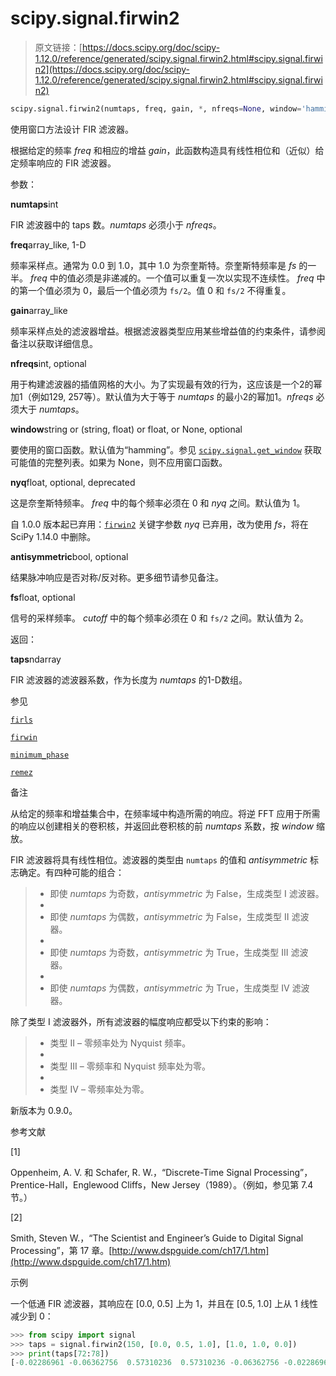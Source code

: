 # scipy.signal.firwin2

> 原文链接：[https://docs.scipy.org/doc/scipy-1.12.0/reference/generated/scipy.signal.firwin2.html#scipy.signal.firwin2](https://docs.scipy.org/doc/scipy-1.12.0/reference/generated/scipy.signal.firwin2.html#scipy.signal.firwin2)

```py
scipy.signal.firwin2(numtaps, freq, gain, *, nfreqs=None, window='hamming', nyq=<object object>, antisymmetric=False, fs=None)
```

使用窗口方法设计 FIR 滤波器。

根据给定的频率 *freq* 和相应的增益 *gain*，此函数构造具有线性相位和（近似）给定频率响应的 FIR 滤波器。

参数：

**numtaps**int

FIR 滤波器中的 taps 数。*numtaps* 必须小于 *nfreqs*。

**freq**array_like, 1-D

频率采样点。通常为 0.0 到 1.0，其中 1.0 为奈奎斯特。奈奎斯特频率是 *fs* 的一半。 *freq* 中的值必须是非递减的。一个值可以重复一次以实现不连续性。 *freq* 中的第一个值必须为 0，最后一个值必须为 `fs/2`。值 0 和 `fs/2` 不得重复。

**gain**array_like

频率采样点处的滤波器增益。根据滤波器类型应用某些增益值的约束条件，请参阅备注以获取详细信息。

**nfreqs**int, optional

用于构建滤波器的插值网格的大小。为了实现最有效的行为，这应该是一个2的幂加1（例如129, 257等）。默认值为大于等于 *numtaps* 的最小2的幂加1。*nfreqs* 必须大于 *numtaps*。

**window**string or (string, float) or float, or None, optional

要使用的窗口函数。默认值为“hamming”。参见 [`scipy.signal.get_window`](https://docs.scipy.org/doc/scipy-1.12.0/reference/generated/scipy.signal.get_window.html#scipy.signal.get_window "scipy.signal.get_window") 获取可能值的完整列表。如果为 None，则不应用窗口函数。

**nyq**float, optional, deprecated

这是奈奎斯特频率。 *freq* 中的每个频率必须在 0 和 *nyq* 之间。默认值为 1。

自 1.0.0 版本起已弃用：[`firwin2`](#scipy.signal.firwin2 "scipy.signal.firwin2") 关键字参数 *nyq* 已弃用，改为使用 *fs*，将在 SciPy 1.14.0 中删除。

**antisymmetric**bool, optional

结果脉冲响应是否对称/反对称。更多细节请参见备注。

**fs**float, optional

信号的采样频率。 *cutoff* 中的每个频率必须在 0 和 `fs/2` 之间。默认值为 2。

返回：

**taps**ndarray

FIR 滤波器的滤波器系数，作为长度为 *numtaps* 的1-D数组。

参见

[`firls`](https://docs.scipy.org/doc/scipy-1.12.0/reference/generated/scipy.signal.firls.html#scipy.signal.firls "scipy.signal.firls")

[`firwin`](https://docs.scipy.org/doc/scipy-1.12.0/reference/generated/scipy.signal.firwin.html#scipy.signal.firwin "scipy.signal.firwin")

[`minimum_phase`](https://docs.scipy.org/doc/scipy-1.12.0/reference/generated/scipy.signal.minimum_phase.html#scipy.signal.minimum_phase "scipy.signal.minimum_phase")

[`remez`](https://docs.scipy.org/doc/scipy-1.12.0/reference/generated/scipy.signal.remez.html#scipy.signal.remez "scipy.signal.remez")

备注

从给定的频率和增益集合中，在频率域中构造所需的响应。将逆 FFT 应用于所需的响应以创建相关的卷积核，并返回此卷积核的前 *numtaps* 系数，按 *window* 缩放。

FIR 滤波器将具有线性相位。滤波器的类型由 `numtaps` 的值和 *antisymmetric* 标志确定。有四种可能的组合：

> +   即使 *numtaps* 为奇数，*antisymmetric* 为 False，生成类型 I 滤波器。
> +   
> +   即使 *numtaps* 为偶数，*antisymmetric* 为 False，生成类型 II 滤波器。
> +   
> +   即使 *numtaps* 为奇数，*antisymmetric* 为 True，生成类型 III 滤波器。
> +   
> +   即使 *numtaps* 为偶数，*antisymmetric* 为 True，生成类型 IV 滤波器。

除了类型 I 滤波器外，所有滤波器的幅度响应都受以下约束的影响：

> +   类型 II – 零频率处为 Nyquist 频率。
> +   
> +   类型 III – 零频率和 Nyquist 频率处为零。
> +   
> +   类型 IV – 零频率处为零。

新版本为 0.9.0。

参考文献

[1]

Oppenheim, A. V. 和 Schafer, R. W.，“Discrete-Time Signal Processing”，Prentice-Hall，Englewood Cliffs，New Jersey（1989）。（例如，参见第 7.4 节。）

[2]

Smith, Steven W.，“The Scientist and Engineer’s Guide to Digital Signal Processing”，第 17 章。[http://www.dspguide.com/ch17/1.htm](http://www.dspguide.com/ch17/1.htm)

示例

一个低通 FIR 滤波器，其响应在 [0.0, 0.5] 上为 1，并且在 [0.5, 1.0] 上从 1 线性减少到 0：

```py
>>> from scipy import signal
>>> taps = signal.firwin2(150, [0.0, 0.5, 1.0], [1.0, 1.0, 0.0])
>>> print(taps[72:78])
[-0.02286961 -0.06362756  0.57310236  0.57310236 -0.06362756 -0.02286961] 
```
